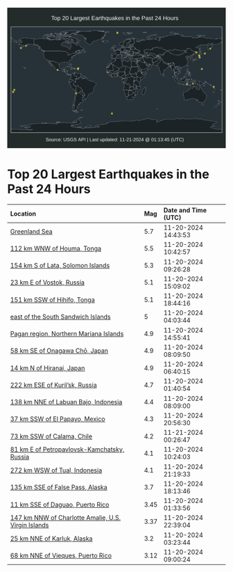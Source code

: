 ![Map](./map.png)

# Top 20 Largest Earthquakes in the Past 24 Hours

| Location | Mag | Date and Time (UTC) |
|:---|:---|:---|
| [Greenland Sea](https://earthquake.usgs.gov/earthquakes/eventpage/us6000p6iv) | 5.7 | 11-20-2024 14:43:53 |
| [112 km WNW of Houma, Tonga](https://earthquake.usgs.gov/earthquakes/eventpage/us6000p6id) | 5.5 | 11-20-2024 10:42:57 |
| [154 km S of Lata, Solomon Islands](https://earthquake.usgs.gov/earthquakes/eventpage/us6000p6i8) | 5.3 | 11-20-2024 09:26:28 |
| [23 km E of Vostok, Russia](https://earthquake.usgs.gov/earthquakes/eventpage/us6000p6j0) | 5.1 | 11-20-2024 15:09:02 |
| [151 km SSW of Hihifo, Tonga](https://earthquake.usgs.gov/earthquakes/eventpage/us6000p6m3) | 5.1 | 11-20-2024 18:44:16 |
| [east of the South Sandwich Islands](https://earthquake.usgs.gov/earthquakes/eventpage/us6000p6h7) | 5 | 11-20-2024 04:03:44 |
| [Pagan region, Northern Mariana Islands](https://earthquake.usgs.gov/earthquakes/eventpage/us6000p6iz) | 4.9 | 11-20-2024 14:55:41 |
| [58 km SE of Onagawa Chō, Japan](https://earthquake.usgs.gov/earthquakes/eventpage/us6000p6i0) | 4.9 | 11-20-2024 08:09:50 |
| [14 km N of Hiranai, Japan](https://earthquake.usgs.gov/earthquakes/eventpage/us6000p6hv) | 4.9 | 11-20-2024 06:40:15 |
| [222 km ESE of Kuril’sk, Russia](https://earthquake.usgs.gov/earthquakes/eventpage/us6000p6gu) | 4.7 | 11-20-2024 01:40:54 |
| [138 km NNE of Labuan Bajo, Indonesia](https://earthquake.usgs.gov/earthquakes/eventpage/us6000p6i1) | 4.4 | 11-20-2024 08:09:00 |
| [37 km SSW of El Papayo, Mexico](https://earthquake.usgs.gov/earthquakes/eventpage/us6000p6mn) | 4.3 | 11-20-2024 20:56:30 |
| [73 km SSW of Calama, Chile](https://earthquake.usgs.gov/earthquakes/eventpage/us6000p6nj) | 4.2 | 11-21-2024 00:26:47 |
| [81 km E of Petropavlovsk-Kamchatsky, Russia](https://earthquake.usgs.gov/earthquakes/eventpage/us6000p6ib) | 4.1 | 11-20-2024 10:24:03 |
| [272 km WSW of Tual, Indonesia](https://earthquake.usgs.gov/earthquakes/eventpage/us6000p6mu) | 4.1 | 11-20-2024 21:19:33 |
| [135 km SSE of False Pass, Alaska](https://earthquake.usgs.gov/earthquakes/eventpage/us6000p6ls) | 3.7 | 11-20-2024 18:13:46 |
| [11 km SSE of Daguao, Puerto Rico](https://earthquake.usgs.gov/earthquakes/eventpage/pr2024325000) | 3.45 | 11-20-2024 01:33:56 |
| [147 km NNW of Charlotte Amalie, U.S. Virgin Islands](https://earthquake.usgs.gov/earthquakes/eventpage/pr71466228) | 3.37 | 11-20-2024 22:39:04 |
| [25 km NNE of Karluk, Alaska](https://earthquake.usgs.gov/earthquakes/eventpage/ak024exjl48k) | 3.2 | 11-20-2024 03:23:44 |
| [68 km NNE of Vieques, Puerto Rico](https://earthquake.usgs.gov/earthquakes/eventpage/pr71466208) | 3.12 | 11-20-2024 09:00:24 |
